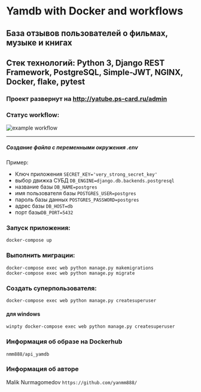 # Yamdb with Docker and workflows
## База отзывов пользователей о фильмах, музыке и книгах
## Стек технологий: Python 3, Django REST Framework, PostgreSQL, Simple-JWT, NGINX, Docker, flake, pytest
### Проект развернут на http://yatube.ps-card.ru/admin
### Статус workflow: 
![example workflow](https://github.com/yanmm888/yamdb_final/actions/workflows/yamdb_workflow.yaml/badge.svg)
____
##### Создание файла с переменными окружения .env
Пример:
- Ключ приложения ```SECRET_KEY='very_strong_secret_key'```
- выбор движка СУБД ```DB_ENGINE=django.db.backends.postgresql```
- название базы ```DB_NAME=postgres```
- имя пользователя базы ```POSTGRES_USER=postgres```
- пароль базы данных ```POSTGRES_PASSWORD=postgres```
- адрес базы ```DB_HOST=db``` 
- порт базы```DB_PORT=5432```


### Запуск приложения:
```docker-compose up```

### Выполнить миграции:
```docker-compose exec web python manage.py makemigrations``` \
```docker-compose exec web python manage.py migrate``` 

### Создать суперпользователя:
```docker-compose exec web python manage.py createsuperuser```
#### для windows 
```winpty docker-compose exec web python manage.py createsuperuser```

### Информация об образе на Dockerhub
```nmm888/api_yamdb```
### Информация об авторе
Malik Nurmagomedov
```https://github.com/yanmm888/```
